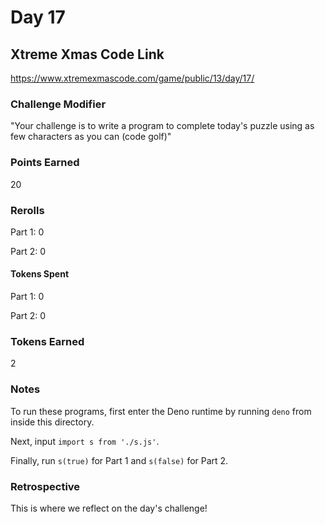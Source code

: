 # Day 17

## Xtreme Xmas Code Link

https://www.xtremexmascode.com/game/public/13/day/17/

### Challenge Modifier

"Your challenge is to write a program to complete today's puzzle using as few characters as you can (code golf)"

### Points Earned

20

### Rerolls

Part 1: 0

Part 2: 0

#### Tokens Spent

Part 1: 0

Part 2: 0

### Tokens Earned

2

### Notes

To run these programs, first enter the Deno runtime by running `deno` from inside this directory.

Next, input `import s from './s.js'`.

Finally, run `s(true)` for Part 1 and `s(false)` for Part 2.

### Retrospective

This is where we reflect on the day's challenge!
